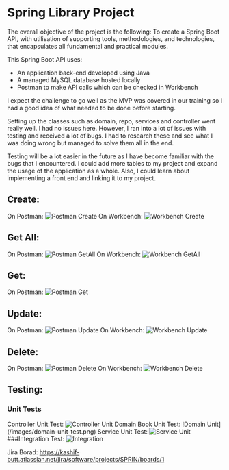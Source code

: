 # Spring Library Project

The overall objective of the project is the following:
To create a Spring Boot API, with utilisation of supporting tools, methodologies, and technologies, that encapsulates all fundamental and practical modules.

This Spring Boot API uses:
* An application back-end developed using Java
* A managed MySQL database hosted locally
* Postman to make API calls which can be checked in Workbench


I expect the challenge to go well as the MVP was covered in our training so I had a good idea of what needed to be done before starting.

Setting up the classes such as domain, repo, services and controller went really well. I had no issues here. However, I ran into a lot of issues with testing and received a lot of bugs. I had to research these and see what I was doing wrong but managed to solve them all in the end.

Testing will be a lot easier in the future as I have become familiar with the bugs that I encountered. I could add more tables to my project and expand the usage of the application as a whole. Also, I could learn about implementing a front end and linking it to my project.

## Create:
On Postman:
![Postman Create](/images/postman-create.png)
On Workbench:
![Workbench Create](/images/workbench-create.png)

## Get All:
On Postman:
![Postman GetAll](/images/postman-getall.png)
On Workbench:
![Workbench GetAll](/images/workbench-getall.png)

## Get:
On Postman:
![Postman Get](/images/postman-get.png)

## Update:
On Postman:
![Postman Update](/images/postman-update.png)
On Workbench:
![Workbench Update](/images/workbench-update.png)

## Delete:
On Postman:
![Postman Delete](/images/postman-delete.png)
On Workbench:
![Workbench Delete](/images/workbench-delete.png)

## Testing:
### Unit Tests
Controller Unit Test:
![Controller Unit](/images/controller-unit-test.png)
Domain Book Unit Test:
!Domain Unit](/images/domain-unit-test.png)
Service Unit Test:
![Service Unit](/images/service-unit-test.png)
###Integration Test:
![Integration](/images/integration-test.png)


Jira Borad: https://kashif-butt.atlassian.net/jira/software/projects/SPRIN/boards/1

